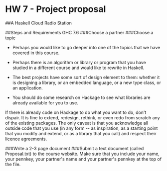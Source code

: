 HW 7 - Project proposal
=======================



##A Haskell Cloud Radio Station



##Steps and Requirements
GHC 7.6
###Choose a partner
###Choose a topic
- Perhaps you would like to go deeper into one of the topics that we have covered in this course.
- Perhaps there is an algorithm or library or program that you have studied in a different course and would like to rewrite in Haskell.


- The best projects have some sort of design element to them: whether it is designing a library, or an embedded language, or a new type class, or an application.


- You should do some research on Hackage to see what libraries are already available for you to use.

If there is already code on Hackage to do what you want to do, don't dispair. It is fine to extend, redesign, rethink, or even redo from scratch any of the existing packages. The only caveat is that you acknowledge all outside code that you use (in any form -- as inspiration, as a starting point that you modify and extend, or as a library that you call) and respect their licence agreements.


###Write a 2-3 page document
###Submit a text document
(called Proposal.txt) to the course website. Make sure that you include your name, your pennkey, your partner's name and your partner's pennkey at the top of the file.
